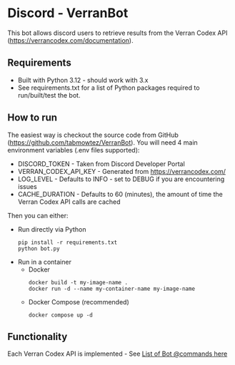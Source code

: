 # Discord - VerranBot
This bot allows discord users to retrieve results from the Verran Codex API (https://verrancodex.com/documentation).

## Requirements
- Built with Python 3.12 - should work with 3.x
- See requirements.txt for a list of Python packages required to run/built/test the bot.

## How to run
The easiest way is checkout the source code from GitHub (https://github.com/tabmowtez/VerranBot).
You will need 4 main environment variables (.env files supported):
- DISCORD_TOKEN - Taken from Discord Developer Portal
- VERRAN_CODEX_API_KEY - Generated from https://verrancodex.com/ 
- LOG_LEVEL - Defaults to INFO - set to DEBUG if you are encountering issues
- CACHE_DURATION - Defaults to 60 (minutes), the amount of time the Verran Codex API calls are cached

Then you can either:
- Run directly via Python
    ```
    pip install -r requirements.txt
    python bot.py
    ```
- Run in a container
  - Docker
    ```
    docker build -t my-image-name .
    docker run -d --name my-container-name my-image-name
    ```
  - Docker Compose (recommended)
    ```
    docker compose up -d
    ```

## Functionality
Each Verran Codex API is implemented - See [List of Bot @commands here](cogs/verran_codex.py) 
